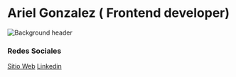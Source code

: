 # Ariel Gonzalez ( Frontend developer)
![Background header](https://www.linkedin.com/in/ariel-gonzalez-bab7a3120/detail/background-image/)
### Redes Sociales
 [Sitio Web](https://gonzalezariel.com/) 
 [Linkedin](https://www.linkedin.com/in/ariel-gonzalez-bab7a3120/)
